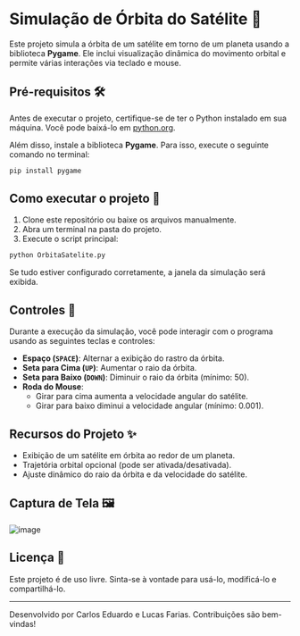# Simulação de Órbita do Satélite 🌌

Este projeto simula a órbita de um satélite em torno de um planeta usando a biblioteca **Pygame**. Ele inclui visualização dinâmica do movimento orbital e permite várias interações via teclado e mouse.

## Pré-requisitos 🛠️

Antes de executar o projeto, certifique-se de ter o Python instalado em sua máquina. Você pode baixá-lo em [python.org](https://www.python.org/).

Além disso, instale a biblioteca **Pygame**. Para isso, execute o seguinte comando no terminal:

```bash
pip install pygame
```

## Como executar o projeto 🚀

1. Clone este repositório ou baixe os arquivos manualmente.
2. Abra um terminal na pasta do projeto.
3. Execute o script principal:

```bash
python OrbitaSatelite.py
```

Se tudo estiver configurado corretamente, a janela da simulação será exibida.

## Controles 🔧

Durante a execução da simulação, você pode interagir com o programa usando as seguintes teclas e controles:

- **Espaço (`SPACE`)**: Alternar a exibição do rastro da órbita.
- **Seta para Cima (`UP`)**: Aumentar o raio da órbita.
- **Seta para Baixo (`DOWN`)**: Diminuir o raio da órbita (mínimo: 50).
- **Roda do Mouse**: 
  - Girar para cima aumenta a velocidade angular do satélite.
  - Girar para baixo diminui a velocidade angular (mínimo: 0.001).

## Recursos do Projeto ✨

- Exibição de um satélite em órbita ao redor de um planeta.
- Trajetória orbital opcional (pode ser ativada/desativada).
- Ajuste dinâmico do raio da órbita e da velocidade do satélite.

## Captura de Tela 🖼️

![image](https://github.com/user-attachments/assets/e9469cd2-dfa7-4227-b59d-de6d4b466e0e)

## Licença 📜

Este projeto é de uso livre. Sinta-se à vontade para usá-lo, modificá-lo e compartilhá-lo.

---

Desenvolvido por Carlos Eduardo e Lucas Farias. Contribuições são bem-vindas!
